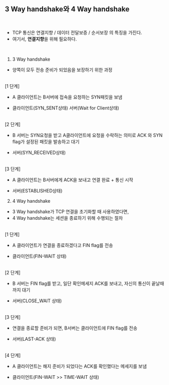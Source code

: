 ## 3 Way handshake와 4 Way handshake
<br>

* TCP 통신은 연결지향 / 데이터 전달보증 / 순서보장 의 특징을 가진다.
* 여기서, **연결지향**을 위해 필요하다.
<br>

1) 3 Way handshake
  - 양쪽이 모두 전송 준비가 되었음을 보장하기 위한 과정
<br>
[1 단계] 

+ A 클라이언트는 B서버에 접속을 요청하는 SYN패킷을 보냄

+ 클라이언트(SYN_SENT상태) 서버(Wait for Client상태)
<br>
[2 단계]

+ B 서버는 SYN요청을 받고 A클라이언트에 요청을 수락하는 의미로 ACK 와 SYN flag가 설정된 패킷을 발송하고 대기

+ 서버(SYN_RECEIVED상태)
<br>
[3 단계]

+ A 클라이언트는 B서버에게 ACK을 보내고 연결 완료 + 통신 시작

+ 서버(ESTABLISHED상태)

2) 4 Way handshake
  - 3 Way handshake가 TCP 연결을 초기화할 때 사용하였다면, 
  - 4 Way handshake는 세션을 종료하기 위해 수행되는 절차
<br>
[1 단계] 

+ A 클라이언트가 연결을 종료하겠다고 FIN flag를 전송

+ 클라이언트(FIN-WAIT 상태)
<br>
[2 단계]

+ B 서버는 FIN flag를 받고, 일단 확인메세지 ACK를 보내고, 자신의 통신이 끝날때까지 대기

+ 서버(CLOSE_WAIT 상태)
<br>
[3 단계]

+ 연결을 종료할 준비가 되면, B서버는 클라이언트에 FIN flag를 전송 

+ 서버(LAST-ACK 상태)
<br>
[4 단계]

+ A 클라이언트는 해지 준비가 되었다는 ACK를 확인했다는 메세지를 보냄

+ 클라이언트(FIN-WAIT >> TIME-WAIT 상태)

